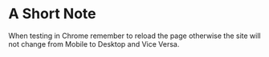 # A Short Note

When testing in Chrome remember to reload the page otherwise the site will not change from Mobile to Desktop and Vice Versa.
